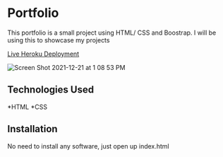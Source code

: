 # Portfolio
This portfolio is a small project using HTML/ CSS and Boostrap. I will be using this to showcase my projects

[Live Heroku Deployment](https://portfolio-tasheen.herokuapp.com/)

![Screen Shot 2021-12-21 at 1 08 53 PM](https://user-images.githubusercontent.com/92610958/146978139-6689648d-4779-4495-b28b-4beb4f4dda02.png)



## Technologies Used

*HTML
*CSS

## Installation

No need to install any software, just open up index.html

